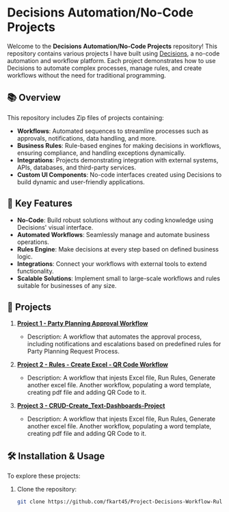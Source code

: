 # Decisions Automation/No-Code Projects

Welcome to the **Decisions Automation/No-Code Projects** repository! This repository contains various projects I have built using [Decisions](https://decisions.com/), a no-code automation and workflow platform. Each project demonstrates how to use Decisions to automate complex processes, manage rules, and create workflows without the need for traditional programming.

## 📚 Overview

This repository includes Zip files of projects containing:
- **Workflows**: Automated sequences to streamline processes such as approvals, notifications, data handling, and more.
- **Business Rules**: Rule-based engines for making decisions in workflows, ensuring compliance, and handling exceptions dynamically.
- **Integrations**: Projects demonstrating integration with external systems, APIs, databases, and third-party services.
- **Custom UI Components**: No-code interfaces created using Decisions to build dynamic and user-friendly applications.

## 🔧 Key Features

- **No-Code**: Build robust solutions without any coding knowledge using Decisions' visual interface.
- **Automated Workflows**: Seamlessly manage and automate business operations.
- **Rules Engine**: Make decisions at every step based on defined business logic.
- **Integrations**: Connect your workflows with external tools to extend functionality.
- **Scalable Solutions**: Implement small to large-scale workflows and rules suitable for businesses of any size.

## 🚀 Projects

1. **[Project 1 - Party Planning Approval Workflow](/project1-folder)**
   - Description: A workflow that automates the approval process, including notifications and escalations based on predefined rules for Party Planning Request Process.
  
2. **[Project 2 - Rules - Create Excel - QR Code Workflow](/project1-folder)**
   - Description: A workflow that injests Excel file, Run Rules, Generate another excel file. Another workflow, populating a word template, creating pdf file and adding QR Code to it.
  
2. **[Project 3 - CRUD-Create_Text-Dashboards-Project](/project1-folder)**
   - Description: A workflow that injests Excel file, Run Rules, Generate another excel file. Another workflow, populating a word template, creating pdf file and adding QR Code to it.
   


## 🛠 Installation & Usage

To explore these projects:
1. Clone the repository:
   ```bash
   git clone https://github.com/fkart45/Project-Decisions-Workflow-Rules-Automation.git
